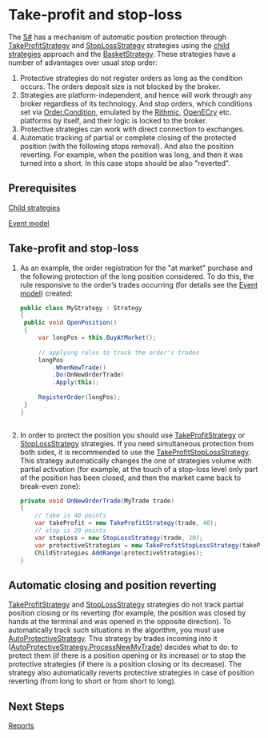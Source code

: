# Take\-profit and stop\-loss

The [S\#](StockSharpAbout.md) has a mechanism of automatic position protection through [TakeProfitStrategy](xref:StockSharp.Algo.Strategies.Protective.TakeProfitStrategy) and [StopLossStrategy](xref:StockSharp.Algo.Strategies.Protective.StopLossStrategy) strategies using the [child strategies](StrategyChilds.md) approach and the [BasketStrategy](xref:StockSharp.Algo.Strategies.BasketStrategy). These strategies have a number of advantages over usual stop order: 

1. Protective strategies do not register orders as long as the condition occurs. The orders deposit size is not blocked by the broker.
2. Strategies are platform\-independent, and hence will work through any broker regardless of its technology. And stop orders, which conditions set via [Order.Condition](xref:StockSharp.BusinessEntities.Order.Condition), emulated by the [Rithmic](Rithmic.md), [OpenECry](OEC.md) etc. platforms by itself, and their logic is locked to the broker.
3. Protective strategies can work with direct connection to exchanges.
4. Automatic tracking of partial or complete closing of the protected position (with the following stops removal). And also the position reverting. For example, when the position was long, and then it was turned into a short. In this case stops should be also "reverted".

## Prerequisites

[Child strategies](StrategyChilds.md)

[Event model](StrategyAction.md)

## Take\-profit and stop\-loss

1. As an example, the order registration for the "at market" purchase and the following protection of the long position considered. To do this, the rule responsive to the order’s trades occurring (for details see the [Event model](StrategyAction.md)) created: 

   ```cs
   public class MyStrategy : Strategy
   {
   	public void OpenPosition()
   	{
   		var longPos = this.BuyAtMarket();
   		
   		// applying rules to track the order's trades
   		longPos
   			.WhenNewTrade()
   			.Do(OnNewOrderTrade)
   			.Apply(this);
   		
   		RegisterOrder(longPos);
   	}
   }
   					
   ```
2. In order to protect the position you should use [TakeProfitStrategy](xref:StockSharp.Algo.Strategies.Protective.TakeProfitStrategy) or [StopLossStrategy](xref:StockSharp.Algo.Strategies.Protective.StopLossStrategy) strategies. If you need simultaneous protection from both sides, it is recommended to use the [TakeProfitStopLossStrategy](xref:StockSharp.Algo.Strategies.Protective.TakeProfitStopLossStrategy). This strategy automatically changes the one of strategies volume with partial activation (for example, at the touch of a stop\-loss level only part of the position has been closed, and then the market came back to break\-even zone): 

   ```cs
   private void OnNewOrderTrade(MyTrade trade)
   {
       // take is 40 points
       var takeProfit = new TakeProfitStrategy(trade, 40);
       // stop is 20 points
       var stopLoss = new StopLossStrategy(trade, 20);
       var protectiveStrategies = new TakeProfitStopLossStrategy(takeProfit, stopLoss);
       ChildStrategies.AddRange(protectiveStrategies);
   }
   ```

## Automatic closing and position reverting

[TakeProfitStrategy](xref:StockSharp.Algo.Strategies.Protective.TakeProfitStrategy) and [StopLossStrategy](xref:StockSharp.Algo.Strategies.Protective.StopLossStrategy) strategies do not track partial position closing or its reverting (for example, the position was closed by hands at the terminal and was opened in the opposite direction). To automatically track such situations in the algorithm, you must use [AutoProtectiveStrategy](xref:StockSharp.Algo.Strategies.Protective.AutoProtectiveStrategy). This strategy by trades incoming into it ([AutoProtectiveStrategy.ProcessNewMyTrade](xref:StockSharp.Algo.Strategies.Protective.AutoProtectiveStrategy.ProcessNewMyTrade)) decides what to do: to protect them (if there is a position opening or its increase) or to stop the protective strategies (if there is a position closing or its decrease). The strategy also automatically reverts protective strategies in case of position reverting (from long to short or from short to long). 

## Next Steps

[Reports](StrategyReports.md)
